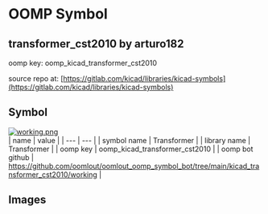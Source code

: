 # OOMP Symbol  
## transformer_cst2010  by arturo182  
  
oomp key: oomp_kicad_transformer_cst2010  
  
source repo at: [https://gitlab.com/kicad/libraries/kicad-symbols](https://gitlab.com/kicad/libraries/kicad-symbols)  
## Symbol  
  
[![working.png](working_600.png)](working.png)  
| name | value | 
| --- | --- | 
| symbol name | Transformer | 
| library name | Transformer | 
| oomp key | oomp_kicad_transformer_cst2010 | 
| oomp bot github | https://github.com/oomlout/oomlout_oomp_symbol_bot/tree/main/kicad_transformer_cst2010/working | 
## Images  
